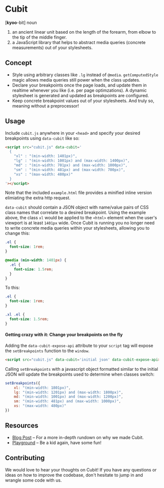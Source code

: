 # Cubit

[**kyoo**-bit] noun

1. an ancient linear unit based on the length of the forearm, from elbow to the tip of the middle finger.
2. a JavaScript library that helps to abstract media queries (concrete measurements) out of your stylesheets.

## Concept
- Style using arbitrary classes like `.lg` instead of `@media`. `getComputedStyle` magic allows media queries still power when the class updates.
- Declare your breakpoints once the page loads, and update them in realtime whenever you like (i.e. per page optimzations). A dynamic stylesheet is generated and updated as breakpoints are configured.
- Keep concrete breakpoint values out of your stylesheets. And truly so, meaning without a preprocessor!


## Usage

Include `cubit.js` anywhere in your `<head>` and specify your desired breakpoints using `data-cubit` like so:

```html
<script src="cubit.js" data-cubit='
  {
    "xl" : "(min-width: 1401px)",
    "lg" : "(min-width: 1001px) and (max-width: 1400px)",
    "md" : "(min-width: 701px) and (max-width: 1000px)",
    "sm" : "(min-width: 481px) and (max-width: 700px)",
    "xs" : "(max-width: 480px)"
  }
'></script>
```

Note that the included `example.html` file provides a minified inline version elimiating the extra http request. 

`data-cubit` should contain a JSON object with name/value pairs of CSS class names that correlate to a desired breakpoint. Using the example above, the class `xl` would be applied to the `<html>` element when the user's viewport is at least `1401px` wide. Once Cubit is running you no longer need to write concrete media queries within your stylesheets, allowing you to change this:

```css
.el {
  font-size: 1rem;
}

@media (min-width: 1401px) {
  .el {
    font-size: 1.5rem;
  }
}
```

To this:

```css
.el {
  font-size: 1rem;
}

.xl .el {
  font-size: 1.5rem;
}
```

#### Getting crazy with it: Change your breakpoints on the fly

Adding the `data-cubit-expose-api` attribute to your `script` tag will expose the `setBreakpoints` function to the `window`. 

```html
<script src="cubit.js" data-cubit='initial json' data-cubit-expose-api></script>
```

Calling `setBreakpoints` with a javascript object formatted similar to the initial JSON will update the breakpoints used to determine when classes switch:

```js
setBreakpoints({
    xl: "(min-width: 1801px)",
    lg: "(min-width: 1201px) and (max-width: 1800px)",
    md: "(min-width: 1001px) and (max-width: 1200px)",
    sm: "(min-width: 481px) and (max-width: 1000px)",
    xs: "(max-width: 480px)"
})
```

## Resources

- [Blog Post](http://theme.co/blog/cubit-a-more-flexible-media-query/) &ndash; For a more in-depth rundown on why we made Cubit.
- [Playground](http://theme.co/playground/cubit/) &ndash; Be a kid again, have some fun!

## Contributing

We would love to hear your thoughts on Cubit! If you have any questions or ideas on how to improve the codebase, don't hesitate to jump in and wrangle some code with us.
